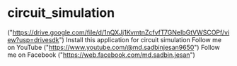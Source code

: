 # circuit_simulation
("https://drive.google.com/file/d/1nQXJj1KvmtnZcfvfT7GNeIbGtVWSCOPf/view?usp=drivesdk") Install this application for circuit simulation
Follow me on YouTube ("https://www.youtube.com/@md.sadbinjesan9650")
Follow me on Facebook ("https://web.facebook.com/md.sadbin.jesan")
